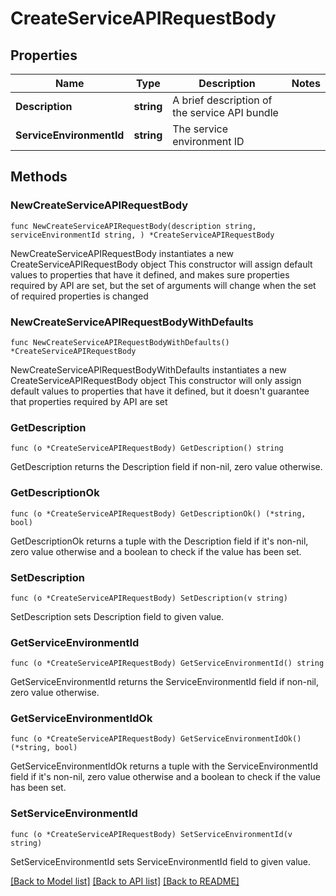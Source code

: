 # CreateServiceAPIRequestBody

## Properties

Name | Type | Description | Notes
------------ | ------------- | ------------- | -------------
**Description** | **string** | A brief description of the service API bundle | 
**ServiceEnvironmentId** | **string** | The service environment ID | 

## Methods

### NewCreateServiceAPIRequestBody

`func NewCreateServiceAPIRequestBody(description string, serviceEnvironmentId string, ) *CreateServiceAPIRequestBody`

NewCreateServiceAPIRequestBody instantiates a new CreateServiceAPIRequestBody object
This constructor will assign default values to properties that have it defined,
and makes sure properties required by API are set, but the set of arguments
will change when the set of required properties is changed

### NewCreateServiceAPIRequestBodyWithDefaults

`func NewCreateServiceAPIRequestBodyWithDefaults() *CreateServiceAPIRequestBody`

NewCreateServiceAPIRequestBodyWithDefaults instantiates a new CreateServiceAPIRequestBody object
This constructor will only assign default values to properties that have it defined,
but it doesn't guarantee that properties required by API are set

### GetDescription

`func (o *CreateServiceAPIRequestBody) GetDescription() string`

GetDescription returns the Description field if non-nil, zero value otherwise.

### GetDescriptionOk

`func (o *CreateServiceAPIRequestBody) GetDescriptionOk() (*string, bool)`

GetDescriptionOk returns a tuple with the Description field if it's non-nil, zero value otherwise
and a boolean to check if the value has been set.

### SetDescription

`func (o *CreateServiceAPIRequestBody) SetDescription(v string)`

SetDescription sets Description field to given value.


### GetServiceEnvironmentId

`func (o *CreateServiceAPIRequestBody) GetServiceEnvironmentId() string`

GetServiceEnvironmentId returns the ServiceEnvironmentId field if non-nil, zero value otherwise.

### GetServiceEnvironmentIdOk

`func (o *CreateServiceAPIRequestBody) GetServiceEnvironmentIdOk() (*string, bool)`

GetServiceEnvironmentIdOk returns a tuple with the ServiceEnvironmentId field if it's non-nil, zero value otherwise
and a boolean to check if the value has been set.

### SetServiceEnvironmentId

`func (o *CreateServiceAPIRequestBody) SetServiceEnvironmentId(v string)`

SetServiceEnvironmentId sets ServiceEnvironmentId field to given value.



[[Back to Model list]](../README.md#documentation-for-models) [[Back to API list]](../README.md#documentation-for-api-endpoints) [[Back to README]](../README.md)



